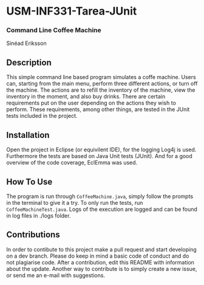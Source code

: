 # USM-INF331-Tarea-JUnit
### Command Line Coffee Machine
Sinéad Eriksson
## Description
This simple command line based program simulates a coffe machine. Users can, starting from the main menu, perform three different actions, or turn off the machine. The actions are to refill the inventory of the machine, view the inventory in the moment, and also buy drinks. There are certain requirements put on the user depending on the actions they wish to perform. These requirements, among other things, are tested in the JUnit tests included in the project. 

## Installation
Open the project in Eclipse (or equivilent IDE), for the logging Log4j is used. Furthermore the tests are based on Java Unit tests (JUnit). And for a good overview of the code coverage, EclEmma was used. 

## How To Use
The program is run through  ```CoffeeMachine.java```, simply follow the prompts in the terminal to give it a try. To only run the tests, run ```CoffeeMachineTest.java```. Logs of the execution are logged and can be found in log files in ./logs folder.

## Contributions
In order to contibute to this project make a pull request and start developing on a dev branch. Please do keep in mind a basic code of conduct and do not plagiarise code. After a contribution, edit this README with information about the update. Another way to contribute is to simply create a new issue, or send me an e-mail with suggestions.
